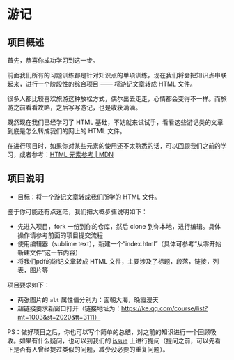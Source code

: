 # 游记

## 项目概述

首先，恭喜你成功学习到这一步。

前面我们所有的习题训练都是针对知识点的单项训练，现在我们将会把知识点串联起来，进行一个阶段性的综合项目 —— 将游记文章转成 HTML 文件。

很多人都比较喜欢旅游这种放松方式，偶尔出去走走，心情都会变得不一样。而旅游之前看看攻略，之后写写游记，也是收获满满。

既然现在我们已经学习了 HTML 基础，不妨就来试试手，看看这些游记类的文章到底是怎么转成我们的网上的 HTML 文件。

在进行项目时，如果你对某些元素的使用还不太熟悉的话，可以回顾我们之前的学习，或者参考：[HTML 元素参考  | MDN](https://developer.mozilla.org/zh-CN/docs/Web/HTML/Element)


## 项目说明

- 目标：将一个游记文章转成我们所学的 HTML 文件。

鉴于你可能还有点迷茫，我们把大概步骤说明如下：

- 先进入项目，fork 一份到你的仓库，然后 clone 到你本地，进行编辑。具体操作请参考前面的项目提交流程
- 使用编辑器（sublime text），新建一个“index.html”（具体可参考“从零开始新建文件”这一节内容）
- 将我们pdf的游记文章转成 HTML 文件，主要涉及了标题，段落，链接，列表，图片等

项目要求如下：

- 两张图片的 `alt` 属性值分别为：面朝大海，晚霞漫天
- 超链接要求新窗口打开（链接地址为：https://ke.qq.com/course/list?mt=1003&st=2020&tt=3111）

PS：做好项目之后，你也可以写个简单的总结，对之前的知识进行一个回顾吸收。如果有什么疑问，也可以到我们的 [issue](http://git.imweb.io/imweb-teacher/tour/issues) 上进行提问（提问之前，可以先看下是否有人曾经提过类似的问题，减少没必要的重复问题）。